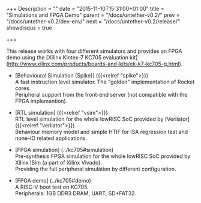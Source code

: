 +++
Description = ""
date = "2015-11-10T15:31:00+01:00"
title = "Simulations and FPGA Demo"
parent = "/docs/untether-v0.2/"
prev = "/docs/untether-v0.2/dev-env/"
next = "/docs/untether-v0.2/release/"
showdisqus = true

+++

This release works with four different simulators and provides an FPGA demo using the [Xilinx Kintex-7 KC705 evaluation kit] (http://www.xilinx.com/products/boards-and-kits/ek-k7-kc705-g.html).

 * [Behavioural Simulation (Spike)] ({{<relref "spike">}})<br/>
   A fast instruction level simulator. The "golden" implementation of Rocket cores. <br/>
   Peripheral support from the front-end server (not compatible with the FPGA implemantion).

 * [RTL simulation] ({{<relref "vsim">}})<br/>
   RTL level simulation for the whole lowRISC SoC provided by [Verilator] ({{<relref "verilator">}}). <br/>
   Behaviour memory model and simple HTIF for ISA regression test and none-IO related applications.
   
 * [FPGA simulation] (../kc705#simulation)<br/>
   Pre-synthesis FPGA simulation for the whole lowRISC SoC provided by Xilinx ISim (a part of Xilinx Vivado). <br/>
   Providing the full peripheral simulation by different configuration.

 * [FPGA demo] (../kc705#demo)<br/>
   A RISC-V boot test on KC705. <br/>
   Peripherals: 1GB DDR3 DRAM, UART, SD+FAT32.
 